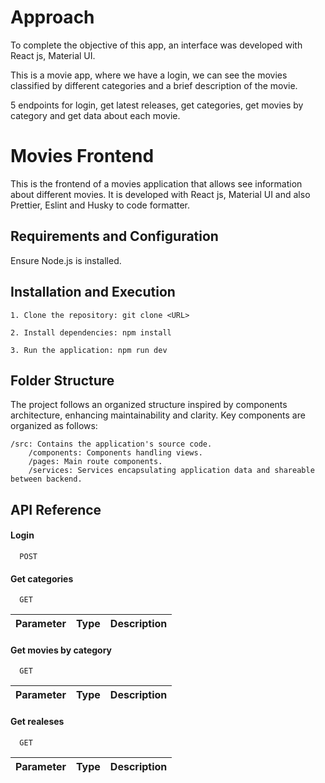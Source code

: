 # Approach

To complete the objective of this app, an interface was developed with React js, Material UI.

This is a movie app, where we have a login, we can see the movies classified by different categories and a brief description of the movie.

5 endpoints for login, get latest releases, get categories, get movies by category and get data about each movie.

# Movies Frontend

This is the frontend of a movies application that allows see information about different movies. It is developed with React js, Material UI and also Prettier, Eslint and Husky to code formatter.

## Requirements and Configuration

Ensure Node.js is installed.

## Installation and Execution

    1. Clone the repository: git clone <URL>

    2. Install dependencies: npm install

    3. Run the application: npm run dev

## Folder Structure

The project follows an organized structure inspired by components architecture, enhancing maintainability and clarity. Key components are organized as follows:

    /src: Contains the application's source code.
        /components: Components handling views.
        /pages: Main route components.
        /services: Services encapsulating application data and shareable between backend.

## API Reference

#### Login

```http
  POST
```

#### Get categories

```http
  GET
```

| Parameter | Type | Description |
| :-------- | :--- | :---------- |

#### Get movies by category

```http
  GET
```

| Parameter | Type | Description |
| :-------- | :--- | :---------- |

#### Get realeses

```http
  GET
```

| Parameter | Type | Description |
| :-------- | :--- | :---------- |

